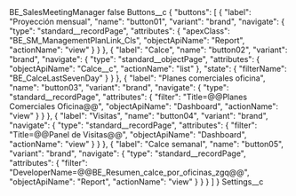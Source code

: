 <?xml version="1.0" encoding="UTF-8"?>
<CustomMetadata xmlns="http://soap.sforce.com/2006/04/metadata" xmlns:xsi="http://www.w3.org/2001/XMLSchema-instance" xmlns:xsd="http://www.w3.org/2001/XMLSchema">
    <label>BE_SalesMeetingManager</label>
    <protected>false</protected>
    <values>
        <field>Buttons__c</field>
        <value xsi:type="xsd:string">{
    &quot;buttons&quot;: [
        {
            &quot;label&quot;: &quot;Proyección mensual&quot;,
            &quot;name&quot;: &quot;button01&quot;,
            &quot;variant&quot;: &quot;brand&quot;,
            &quot;navigate&quot;: {
                &quot;type&quot;: &quot;standard__recordPage&quot;,
                &quot;attributes&quot;: {
                    &quot;apexClass&quot;: &quot;BE_SM_ManagementPlanLink_Cls&quot;,
                    &quot;objectApiName&quot;: &quot;Report&quot;,
                    &quot;actionName&quot;: &quot;view&quot;
                }
            }
        },
        {
            &quot;label&quot;: &quot;Calce&quot;,
            &quot;name&quot;: &quot;button02&quot;,
            &quot;variant&quot;: &quot;brand&quot;,
            &quot;navigate&quot;: {
                &quot;type&quot;: &quot;standard__objectPage&quot;,
                &quot;attributes&quot;: {
                    &quot;objectApiName&quot;: &quot;Calce__c&quot;,
                    &quot;actionName&quot;: &quot;list&quot;
                },
                &quot;state&quot;: {
                    &quot;filterName&quot;: &quot;BE_CalceLastSevenDay&quot;
                }
            }
        },
        {
            &quot;label&quot;: &quot;Planes comerciales oficina&quot;,
            &quot;name&quot;: &quot;button03&quot;,
            &quot;variant&quot;: &quot;brand&quot;,
            &quot;navigate&quot;: {
                &quot;type&quot;: &quot;standard__recordPage&quot;,
                &quot;attributes&quot;: {
                    &quot;filter&quot;: &quot;Title=@@Planes Comerciales Oficina@@&quot;,
                    &quot;objectApiName&quot;: &quot;Dashboard&quot;,
                    &quot;actionName&quot;: &quot;view&quot;
                }
            }
        },
        {
            &quot;label&quot;: &quot;Visitas&quot;,
            &quot;name&quot;: &quot;button04&quot;,
            &quot;variant&quot;: &quot;brand&quot;,
            &quot;navigate&quot;: {
                &quot;type&quot;: &quot;standard__recordPage&quot;,
                &quot;attributes&quot;: {
                    &quot;filter&quot;: &quot;Title=@@Panel de Visitas@@&quot;,
                    &quot;objectApiName&quot;: &quot;Dashboard&quot;,
                    &quot;actionName&quot;: &quot;view&quot;
                }
            }
        },
        {
            &quot;label&quot;: &quot;Calce semanal&quot;,
            &quot;name&quot;: &quot;button05&quot;,
            &quot;variant&quot;: &quot;brand&quot;,
            &quot;navigate&quot;: {
                &quot;type&quot;: &quot;standard__recordPage&quot;,
                &quot;attributes&quot;: {
                    &quot;filter&quot;: &quot;DeveloperName=@@BE_Resumen_calce_por_oficinas_zgq@@&quot;,
                    &quot;objectApiName&quot;: &quot;Report&quot;,
                    &quot;actionName&quot;: &quot;view&quot;
                }
            }
        }
    ]
}</value>
    </values>
    <values>
        <field>Settings__c</field>
        <value xsi:nil="true"/>
    </values>
</CustomMetadata>
